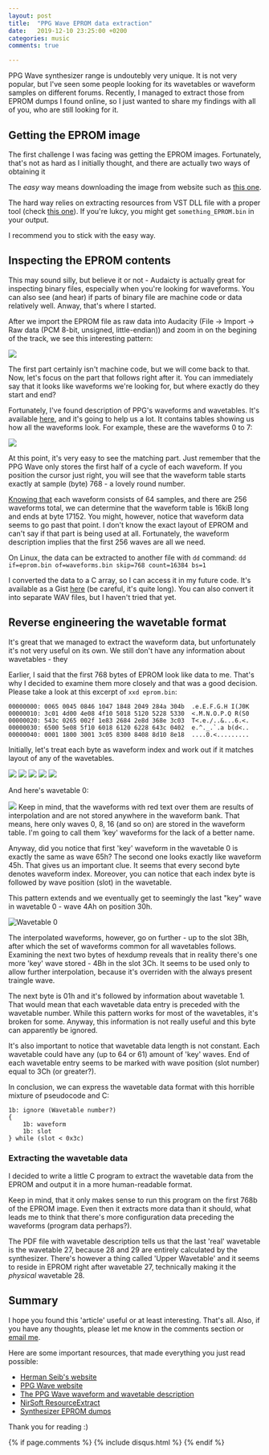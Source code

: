```yaml
---
layout: post
title:  "PPG Wave EPROM data extraction"
date:   2019-12-10 23:25:00 +0200
categories: music
comments: true

---
```


PPG Wave synthesizer range is undoutebly very unique. It is not very popular, but I've seen some people looking for its wavetables or waveform samples on different forums. Recently, I managed to extract those from EPROM dumps I found online, so I just wanted to share my findings with all of you, who are still looking for it.

## Getting the EPROM image
The first challenge I was facing was getting the EPROM images. Fortunately, that's not as hard as I initially thought, and there are actually two ways of obtaining it

The _easy_ way means downloading the image from website such as [this one](http://dbwbp.com/index.php/9-misc/37-synth-eprom-dumps).

The hard way relies on extracting resources from VST DLL file with a proper tool (check [this one](https://www.nirsoft.net/utils/resources_extract.html)). If you're lukcy, you might get `something_EPROM.bin` in your output.

I recommend you to stick with the easy way.

## Inspecting the EPROM contents
This may sound silly, but believe it or not - Audaicty is actually great for inspecting binary files, especially when you're looking for waveforms. You can also see (and hear) if parts of binary file are machine code or data relatively well. Anway, that's where I started.

After we import the EPROM file as raw data into Audacity (File -> Import -> Raw data (PCM 8-bit, unsigned, little-endian)) and zoom in on the begining of the track, we see this interesting pattern:

![]({{site.baseurl}}/img/ppg/audacity.png)

The first part certainly isn't machine code, but we will come back to that. Now, let's focus on the part that follows right after it. You can immediately say that it looks like waveforms we're looking for, but where exactly do they start and end?

Fortunately, I've found description of PPG's waveforms and wavetables. It's available [here](https://www.cyborgstudio.com/wimpy/synthmp3s/ppg/wave2/manual/ppgwavetables.pdf), and it's going to help us a lot. It contains tables showing us how all the waveforms look. For example, these are the waveforms 0 to 7:

![]({{site.baseurl}}/img/ppg/first8.png)

At this point, it's very easy to see the matching part. Just remember that the PPG Wave only stores the first half of a cycle of each waveform. If you position the cursor just right, you will see that the waveform table starts exactly at sample (byte) 768 - a lovely round number.

[Knowing that](http://www.ppg.synth.net/wave22/) each waveform consists of 64 samples, and there are 256 waveforms total, we can determine that the waveform table is 16kiB long and ends at byte 17152. You might, however, notice that waveform data seems to go past that point. I don't know the exact layout of EPROM and can't say if that part is being used at all. Fortunately, the waveform description implies that the first 256 waves are all we need.

On Linux, the data can be extracted to another file with `dd` command:
```dd if=eprom.bin of=waveforms.bin skip=768 count=16384 bs=1```

I converted the data to a C array, so I can access it in my future code. It's available as a Gist [here](https://gist.github.com/Jacajack/0d90f1617d95452d05095893d31a4222) (be careful, it's quite long).
You can also convert it into separate WAV files, but I haven't tried that yet.

## Reverse engineering the wavetable format
It's great that we managed to extract the waveform data, but unfortunately it's not very useful on its own. We still don't have any information about wavetables - they

Earlier, I said that the first 768 bytes of EPROM look like data to me. That's why I decided to examine them more closely and that was a good decision. Please take a look at this excerpt of `xxd eprom.bin`:
```
00000000: 0065 0045 0846 1047 1848 2049 284a 304b  .e.E.F.G.H I(J0K
00000010: 3c01 4d00 4e08 4f10 5018 5120 5228 5330  <.M.N.O.P.Q R(S0
00000020: 543c 0265 002f 1e83 2684 2e8d 368e 3c03  T<.e./..&...6.<.
00000030: 6500 5e08 5f10 6018 6120 6228 643c 0402  e.^._.`.a b(d<..
00000040: 0001 1800 3001 3c05 8300 8408 8d10 8e18  ....0.<.........
```

Initially, let's treat each byte as waveform index and work out if it matches layout of any of the wavetables.

![]({{site.baseurl}}/img/ppg/wav00h.png) ![]({{site.baseurl}}/img/ppg/wav65h.png) ![]({{site.baseurl}}/img/ppg/wav00h.png) ![]({{site.baseurl}}/img/ppg/wav45h.png) ![]({{site.baseurl}}/img/ppg/wav08h.png)

And here's wavetable 0:

![]({{site.baseurl}}/img/ppg/table0.png)
Keep in mind, that the waveforms with red text over them are results of interpolation and are not stored anywhere in the waveform bank. That means, here only waves 0, 8, 16 (and so on) are stored in the waveform table. I'm going to call them 'key' waveforms for the lack of a better name.

Anyway, did you notice that first 'key' waveform in the wavetable 0 is exactly the same as wave 65h? The second one looks exactly like waveform 45h. That gives us an important clue. It seems that every second byte denotes waveform index. Moreover, you can notice that each index byte is followed by wave position (slot) in the wavetable.

This pattern extends and we eventually get to seemingly the last "key" wave in wavetable 0 - wave 4Ah on position 30h. 

![Wavetable 0]({{site.baseurl}}/img/ppg/table0back.png)

The interpolated waveforms, however, go on further - up to the slot 3Bh, after which the set of waveforms common for all wavetables follows. Examining the next two bytes of hexdump reveals that in reality there's one more 'key' wave stored - 4Bh in the slot 3Ch. It seems to be used only to allow further interpolation, because it's overriden with the always present traingle wave.

The next byte is 01h and it's followed by information about wavetable 1. That would mean that each wavetable data entry is preceded with the wavetable number. While this pattern works for most of the  wavetables, it's broken for some. Anyway, this information is not really useful and this byte can apparently be ignored.

It's also important to notice that wavetable data length is not constant. Each wavetable could have any (up to 64 or 61) amount of 'key' waves. End of each wavetable entry seems to be marked with wave position (slot number) equal to 3Ch (or greater?).

In conclusion, we can express the wavetable data format with this horrible mixture of pseudocode and C:
```
1b: ignore (Wavetable number?)
{
	1b: waveform
    1b: slot
} while (slot < 0x3c)
```

### Extracting the wavetable data
I decided to write a little C program to extract the wavetable data from the EPROM and output it in a more human-readable format.

<script src="https://gist.github.com/Jacajack/5a5d51a379358cc4f3827782868deeed.js"></script>

Keep in mind, that it only makes sense to run this program on the first 768b of the EPROM image. Even then it extracts more data than it should, what leads me to think that there's more configuration data preceding the waveforms (program data perhaps?).

The PDF file with wavetable description tells us that the last 'real' wavetable is the wavetable 27, because 28 and 29 are entirely calculated by the synthesizer. There's however a thing called 'Upper Wavetable' and it seems to reside in EPROM right after wavetable 27, technically making it the _physical_ wavetable 28.

## Summary
I hope you found this 'article' useful or at least interesting. That's all.
Also, if you have any thoughts, please let me know in the comments section or [email me](mailto:mrjjot@gmail.com).


Here are some important resources, that made everything you just read possible:
 - [Herman Seib's website](https://www.hermannseib.com/)
 - [PPG Wave website](http://www.ppg.synth.net/wave22/)
 - [The PPG Wave waveform and wavetable description](https://www.cyborgstudio.com/wimpy/synthmp3s/ppg/wave2/manual/ppgwavetables.pdf)
 - [NirSoft ResourceExtract](https://www.nirsoft.net/utils/resources_extract.html)
 - [Synthesizer EPROM dumps](http://dbwbp.com/index.php/9-misc/37-synth-eprom-dumps)

Thank you for reading :)

{% if page.comments %}
{% include disqus.html %}
{% endif %}
